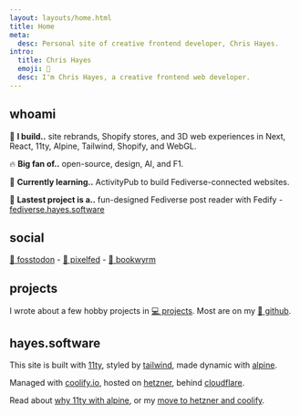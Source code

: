 ```yaml
---
layout: layouts/home.html
title: Home
meta:
  desc: Personal site of creative frontend developer, Chris Hayes.
intro:
  title: Chris Hayes
  emoji: 👋
  desc: I'm Chris Hayes, a creative frontend web developer.
---
```


## <span class="text-primary dark:text-fg inline-block py-1 px-2 bg-primary bg-opacity-10 dark:bg-fg-dark dark:bg-opacity-10 rounded-md font-bold">whoami</span>

🚧 **I build..** site rebrands, Shopify stores, and 3D web experiences in Next, React, 11ty, Alpine, Tailwind, Shopify, and WebGL.

🔥 **Big fan of..** open-source, design, AI, and F1.

🌱 **Currently learning..** ActivityPub to build Fediverse-connected websites.

🔭 **Lastest project is a..** fun-designed Fediverse post reader with Fedify - [fediverse.hayes.software](https://fosstodon.org/@chris_hayes/113607677028451916)

## <span class="text-primary dark:text-fg inline-block py-1 px-2 bg-primary bg-opacity-10 dark:bg-fg-dark dark:bg-opacity-10 rounded-md font-bold">social</span>

<a rel="me" href="https://fosstodon.org/@chris_hayes">🐘 fosstodon</a> - [📸 pixelfed](https://pixelfed.social/chris-hayes) - [🐉 bookwyrm](https://bookwyrm.social/user/chris-hayes)

## <span class="text-primary dark:text-fg inline-block py-1 px-2 bg-primary bg-opacity-10 dark:bg-fg-dark dark:bg-opacity-10 rounded-md font-bold">projects</span>

I wrote about a few hobby projects in [💻 projects](/projects/). Most are on my [🐙 github](https://github.com/christopher-hayes).

## <span class="text-primary dark:text-fg inline-block py-1 px-2 bg-primary bg-opacity-10 dark:bg-fg-dark dark:bg-opacity-10 rounded-md font-bold">hayes.software</span>

This site is built with [11ty](https://www.11ty.dev/), styled by [tailwind](https://tailwindcss.com/), made dynamic with [alpine](https://github.com/alpinejs/alpine/).

Managed with [coolify.io](https://coolify.io/), hosted on [hetzner](https://www.hetzner.com/), behind [cloudflare](https://www.cloudflare.com/).

Read about [why 11ty with alpine](/blog/site-update-2024), or my [move to hetzner and coolify](/blog/hetzner-with-coolify).
